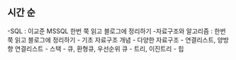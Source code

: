 ## 시간 순
-SQL : 이교준 MSSQL 한번 쭉 읽고 블로그에 정리하기
-자료구조와 알고리즘 : 한번 쭉 읽고 블로그에 정리하기
    - 기초 자료구조 개념
    - 다양한 자료구조
        - 연결리스트, 양방향 연결리스트
        - 스택
        - 큐, 환형큐, 우선순위 큐
        - 트리, 이진트리
        - 힙